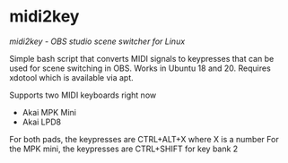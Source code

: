 # midi2key
*midi2key - OBS studio scene switcher for Linux*

Simple bash script that converts MIDI signals to keypresses that can be used for scene switching in OBS.
Works in Ubuntu 18 and 20. Requires xdotool which is available via apt.

Supports two MIDI keyboards right now
* Akai MPK Mini
* Akai LPD8

For both pads, the keypresses are CTRL+ALT+X where X is a number
For the MPK mini, the keypresses are CTRL+SHIFT for key bank 2
